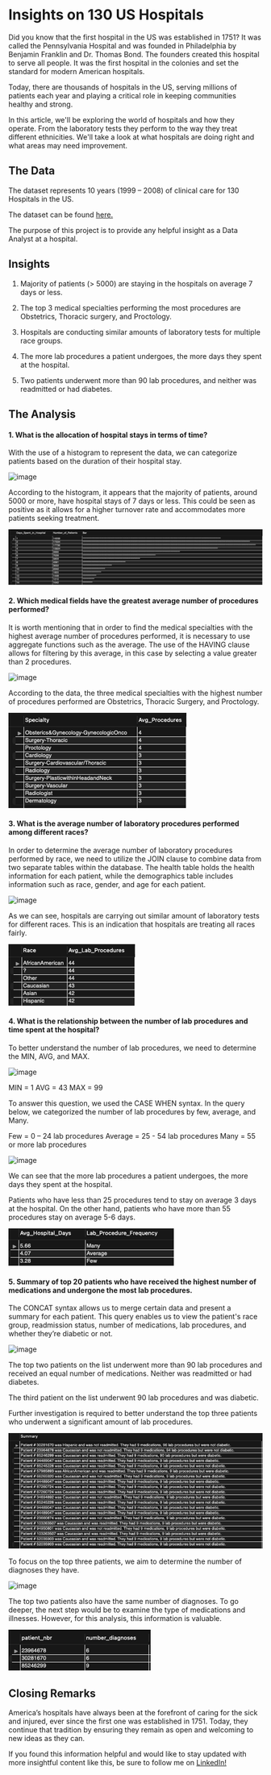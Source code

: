 # Insights on 130 US Hospitals

Did you know that the first hospital in the US was established in 1751? It was called the Pennsylvania Hospital and was founded in Philadelphia by Benjamin Franklin and Dr. Thomas Bond. The founders created this hospital to serve all people. It was the first hospital in the colonies and set the standard for modern American hospitals. 

Today, there are thousands of hospitals in the US, serving millions of patients each year and playing a critical role in keeping communities healthy and strong.

In this article, we'll be exploring the world of hospitals and how they operate. From the laboratory tests they perform to the way they treat different ethnicities. We'll take a look at what hospitals are doing right and what areas may need improvement.

## The Data

The dataset represents 10 years (1999 – 2008) of clinical care for 130 Hospitals in the US. 
 
The dataset can be found [here.](https://www.kaggle.com/code/iabhishekofficial/prediction-on-hospital-readmission/data?select=diabetic_data.csv)

The purpose of this project is to provide any helpful insight as a Data Analyst at a hospital. 

## Insights

1.	Majority of patients (> 5000) are staying in the hospitals on average 7 days or less. 

2.	The top 3 medical specialties performing the most procedures are Obstetrics, Thoracic surgery, and Proctology. 

3.	Hospitals are conducting similar amounts of laboratory tests for multiple race groups.

4.	The more lab procedures a patient undergoes, the more days they spent at the hospital.

5.	Two patients underwent more than 90 lab procedures, and neither was readmitted or had diabetes.

## The Analysis

#### 1.	What is the allocation of hospital stays in terms of time?

With the use of a histogram to represent the data, we can categorize patients based on the duration of their hospital stay.

![image](https://user-images.githubusercontent.com/120342460/216101986-28e52e55-9624-435b-804b-d2caeac23827.png)

According to the histogram, it appears that the majority of patients, around 5000 or more, have hospital stays of 7 days or less. This could be seen as positive as it allows for a higher turnover rate and accommodates more patients seeking treatment.

<img src="images/histogram.health.png?raw=true"/>

#### 2.	Which medical fields have the greatest average number of procedures performed?

It is worth mentioning that in order to find the medical specialties with the highest average number of procedures performed, it is necessary to use aggregate functions such as the average. The use of the HAVING clause allows for filtering by this average, in this case by selecting a value greater than 2 procedures.

![image](https://user-images.githubusercontent.com/120342460/216172738-3038a6cd-f385-4292-ba79-a339fdf9470f.png)

According to the data, the three medical specialties with the highest number of procedures performed are Obstetrics, Thoracic Surgery, and Proctology.

<img src="images/num_procedures.health.png?raw=true"/>

#### 3.	What is the average number of laboratory procedures performed among different races?

In order to determine the average number of laboratory procedures performed by race, we need to utilize the JOIN clause to combine data from two separate tables within the database. The health table holds the health information for each patient, while the demographics table includes information such as race, gender, and age for each patient.

![image](https://user-images.githubusercontent.com/120342460/216175463-2f684ca8-7d02-4188-88af-0afd923b42c3.png)

As we can see, hospitals are carrying out similar amount of laboratory tests for different races. This is an indication that hospitals are treating all races fairly.

<img src="images/lab_procedures.health.png?raw=true"/>

#### 4.	What is the relationship between the number of lab procedures and time spent at the hospital?

To better understand the number of lab procedures, we need to determine the MIN, AVG, and MAX.

![image](https://user-images.githubusercontent.com/120342460/216786303-e1b8197c-be9a-4e7a-b74a-b03dd15669ff.png)

MIN = 1
AVG = 43
MAX = 99 

To answer this question, we used the CASE WHEN syntax. 
In the query below, we categorized the number of lab procedures by few, average, and Many. 

Few = 0 – 24 lab procedures
Average = 25 - 54 lab procedures
Many = 55 or more lab procedures

![image](https://user-images.githubusercontent.com/120342460/216785860-3cc318ed-beb3-4b02-b325-bf87863e2cb7.png)

We can see that the more lab procedures a patient undergoes, the more days they spent at the hospital. 

Patients who have less than 25 procedures tend to stay on average 3 days at the hospital. On the other hand, patients who have more than 55 procedures stay on average 5-6 days. 

<img src="images/hospitaldays.health.png?raw=true"/>

#### 5.	Summary of top 20 patients who have received the highest number of medications and undergone the most lab procedures.

The CONCAT syntax allows us to merge certain data and present a summary for each patient. This query enables us to view the patient's race group, readmission status, number of medications, lab procedures, and whether they’re diabetic or not. 

![image](https://user-images.githubusercontent.com/120342460/216841711-45a5381e-83b7-4fb0-a0f4-0e2888469222.png)

The top two patients on the list underwent more than 90 lab procedures and received an equal number of medications. Neither was readmitted or had diabetes.

The third patient on the list underwent 90 lab procedures and was diabetic.

Further investigation is required to better understand the top three patients who underwent a significant amount of lab procedures.

<img src="images/summary.health.png?raw=true"/>

To focus on the top three patients, we aim to determine the number of diagnoses they have.

![image](https://user-images.githubusercontent.com/120342460/216841719-860c95ec-10e2-4b85-9f3c-2929aed673ef.png)

The top two patients also have the same number of diagnoses. To go deeper, the next step would be to examine the type of medications and illnesses. However, for this analysis, this information is valuable.

<img src="images/diagnoses.health.png?raw=true"/>

## Closing Remarks

America’s hospitals have always been at the forefront of caring for the sick and injured, ever since the first one was established in 1751. Today, they continue that tradition by ensuring they remain as open and welcoming to new ideas as they can.

If you found this information helpful and would like to stay updated with more insightful content like this, be sure to follow me on [LinkedIn!](https://www.linkedin.com/in/vaniacortez/)



